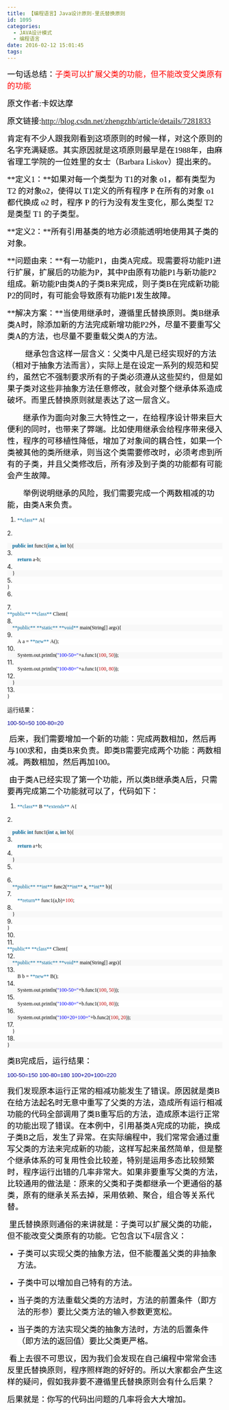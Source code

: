 ```yaml
---
title: 【编程语言】Java设计原则-里氏替换原则
id: 1095
categories:
  - JAVA设计模式
  - 编程语言
date: 2016-02-12 15:01:45
tags:
---
```


<span style="color: black; font-family: 仿宋; font-size: 14pt;">一句话总结：<span style="color: red;">子类可以扩展父类的功能，但不能改变父类原有的功能<span style="color: black;">
</span></span></span>

<span style="font-family: 仿宋; font-size: 14pt;"><span style="color: black;">原文作者:</span><span style="color: black;">卡奴达摩
</span></span>

<span style="font-family: 仿宋; font-size: 14pt;"><span style="color: black;">原文链接:</span><span style="color: black;">http://blog.csdn.net/zhengzhb/article/details/7281833
</span></span>

<span style="color: black; font-family: 仿宋; font-size: 14pt;">肯定有不少人跟我刚看到这项原则的时候一样，对这个原则的名字充满疑惑。其实原因就是这项原则最早是在1988年，由麻省理工学院的一位姓里的女士（Barbara Liskov）提出来的。<!--more--> </span>

<span style="color: black; font-family: 仿宋; font-size: 14pt;">**定义1：**如果对每一个类型为 T1的对象 o1，都有类型为 T2 的对象o2，使得以 T1定义的所有程序 P 在所有的对象 o1 都代换成 o2 时，程序 P 的行为没有发生变化，那么类型 T2 是类型 T1 的子类型。
</span>

<span style="color: black; font-family: 仿宋; font-size: 14pt;">**定义2：**所有引用基类的地方必须能透明地使用其子类的对象。
</span>

<span style="color: black; font-family: 仿宋; font-size: 14pt;">**问题由来：**有一功能P1，由类A完成。现需要将功能P1进行扩展，扩展后的功能为P，其中P由原有功能P1与新功能P2组成。新功能P由类A的子类B来完成，则子类B在完成新功能P2的同时，有可能会导致原有功能P1发生故障。
</span>

<span style="color: black; font-family: 仿宋; font-size: 14pt;">**解决方案：**当使用继承时，遵循里氏替换原则。类B继承类A时，除添加新的方法完成新增功能P2外，尽量不要重写父类A的方法，也尽量不要重载父类A的方法。
</span>

<span style="color: black; font-size: 14pt;"><span style="font-family: 宋体;">        </span><span style="font-family: 仿宋;"> 继承包含这样一层含义：父类中凡是已经实现好的方法（相对于抽象方法而言），实际上是在设定一系列的规范和契约，虽然它不强制要求所有的子类必须遵从这些契约，但是如果子类对这些非抽象方法任意修改，就会对整个继承体系造成破坏。而里氏替换原则就是表达了这一层含义。
</span></span>

<span style="color: black; font-size: 14pt;"><span style="font-family: 宋体;">       </span><span style="font-family: 仿宋;"> 继承作为面向对象三大特性之一，在给程序设计带来巨大便利的同时，也带来了弊端。比如使用继承会给程序带来侵入性，程序的可移植性降低，增加了对象间的耦合性，如果一个类被其他的类所继承，则当这个类需要修改时，必须考虑到所有的子类，并且父类修改后，所有涉及到子类的功能都有可能会产生故障。
</span></span>

<span style="color: black; font-size: 14pt;"><span style="font-family: 宋体;">       </span><span style="font-family: 仿宋;"> 举例说明继承的风险，我们需要完成一个两数相减的功能，由类A来负责。
</span></span>

1.  <div style="background: white;"><span style="color: #006699; font-family: Consolas; font-size: 9pt;">**class**<span style="color: black;"> A{  <span style="color: #5c5c5c;">
</span></span></span></div>
2.  <div style="background: #f8f8f8;"><span style="color: black; font-family: Consolas; font-size: 9pt;">    <span style="color: #006699;">**public**<span style="color: black;"> <span style="color: #006699;">**int**<span style="color: black;"> func1(<span style="color: #006699;">**int**<span style="color: black;"> a, <span style="color: #006699;">**int**<span style="color: black;"> b){  <span style="color: #5c5c5c;">
</span></span></span></span></span></span></span></span></span></span></div>
3.  <div style="background: white;"><span style="color: black; font-family: Consolas; font-size: 9pt;">        <span style="color: #006699;">**return**<span style="color: black;"> a-b;  <span style="color: #5c5c5c;">
</span></span></span></span></div>
4.  <div style="background: #f8f8f8;"><span style="color: black; font-family: Consolas; font-size: 9pt;">    }  <span style="color: #5c5c5c;">
</span></span></div>
5.  <div style="background: white;"><span style="color: black; font-family: Consolas; font-size: 9pt;">}  <span style="color: #5c5c5c;">
</span></span></div>
6.  <div style="background: #f8f8f8;">
</div>
7.  <div style="background: white;"><span style="color: #006699; font-family: Consolas; font-size: 9pt;">**public**<span style="color: black;"> <span style="color: #006699;">**class**<span style="color: black;"> Client{  <span style="color: #5c5c5c;">
</span></span></span></span></span></div>
8.  <div style="background: #f8f8f8;"><span style="color: black; font-family: Consolas; font-size: 9pt;">    <span style="color: #006699;">**public**<span style="color: black;"> <span style="color: #006699;">**static**<span style="color: black;"> <span style="color: #006699;">**void**<span style="color: black;"> main(String[] args){  <span style="color: #5c5c5c;">
</span></span></span></span></span></span></span></span></div>
9.  <div style="background: white;"><span style="color: black; font-family: Consolas; font-size: 9pt;">        A a = <span style="color: #006699;">**new**<span style="color: black;"> A();  <span style="color: #5c5c5c;">
</span></span></span></span></div>
10.  <div style="background: #f8f8f8;"><span style="color: black; font-family: Consolas; font-size: 9pt;">        System.out.println(<span style="color: blue;">"100-50="<span style="color: black;">+a.func1(<span style="color: #c00000;">100<span style="color: black;">, <span style="color: #c00000;">50<span style="color: black;">));  <span style="color: #5c5c5c;">
</span></span></span></span></span></span></span></span></div>
11.  <div style="background: white;"><span style="color: black; font-family: Consolas; font-size: 9pt;">        System.out.println(<span style="color: blue;">"100-80="<span style="color: black;">+a.func1(<span style="color: #c00000;">100<span style="color: black;">, <span style="color: #c00000;">80<span style="color: black;">));  <span style="color: #5c5c5c;">
</span></span></span></span></span></span></span></span></div>
12.  <div style="background: #f8f8f8;"><span style="color: black; font-family: Consolas; font-size: 9pt;">    }  <span style="color: #5c5c5c;">
</span></span></div>
13.  <div style="background: white;"><span style="color: black; font-family: Consolas; font-size: 9pt;">}  <span style="color: #5c5c5c;">
</span></span></div>

<span style="color: black; font-size: 10pt;"><span style="font-family: Arial;">
</span><span style="font-family: 宋体;">运行结果：</span><span style="font-family: Arial;">
</span></span>

<span style="color: #000099; font-family: Arial; font-size: 10pt;">100-50=50
100-80=20<span style="color: black;">
</span></span>

<span style="color: black; font-family: 仿宋; font-size: 14pt;"> 后来，我们需要增加一个新的功能：完成两数相加，然后再与100求和，由类B来负责。即类B需要完成两个功能：两数相减。两数相加，然后再加100。
</span>

<span style="color: black; font-family: 仿宋; font-size: 14pt;"> 由于类A已经实现了第一个功能，所以类B继承类A后，只需要再完成第二个功能就可以了，代码如下：
</span>

1.  <div style="background: white;"><span style="color: #006699; font-family: Consolas; font-size: 9pt;">**class**<span style="color: black;"> B <span style="color: #006699;">**extends**<span style="color: black;"> A{  <span style="color: #5c5c5c;">
</span></span></span></span></span></div>
2.  <div style="background: #f8f8f8;"><span style="color: black; font-family: Consolas; font-size: 9pt;">    <span style="color: #006699;">**public**<span style="color: black;"> <span style="color: #006699;">**int**<span style="color: black;"> func1(<span style="color: #006699;">**int**<span style="color: black;"> a, <span style="color: #006699;">**int**<span style="color: black;"> b){  <span style="color: #5c5c5c;">
</span></span></span></span></span></span></span></span></span></span></div>
3.  <div style="background: white;"><span style="color: black; font-family: Consolas; font-size: 9pt;">        <span style="color: #006699;">**return**<span style="color: black;"> a+b;  <span style="color: #5c5c5c;">
</span></span></span></span></div>
4.  <div style="background: #f8f8f8;"><span style="color: black; font-family: Consolas; font-size: 9pt;">    }  <span style="color: #5c5c5c;">
</span></span></div>
5.  <div style="background: white;">
</div>
6.  <div style="background: #f8f8f8;"><span style="color: black; font-family: Consolas; font-size: 9pt;">    <span style="color: #006699;">**public**<span style="color: black;"> <span style="color: #006699;">**int**<span style="color: black;"> func2(<span style="color: #006699;">**int**<span style="color: black;"> a, <span style="color: #006699;">**int**<span style="color: black;"> b){  <span style="color: #5c5c5c;">
</span></span></span></span></span></span></span></span></span></span></div>
7.  <div style="background: white;"><span style="color: black; font-family: Consolas; font-size: 9pt;">        <span style="color: #006699;">**return**<span style="color: black;"> func1(a,b)+<span style="color: #c00000;">100<span style="color: black;">;  <span style="color: #5c5c5c;">
</span></span></span></span></span></span></div>
8.  <div style="background: #f8f8f8;"><span style="color: black; font-family: Consolas; font-size: 9pt;">    }  <span style="color: #5c5c5c;">
</span></span></div>
9.  <div style="background: white;"><span style="color: black; font-family: Consolas; font-size: 9pt;">}  <span style="color: #5c5c5c;">
</span></span></div>
10.  <div style="background: #f8f8f8;">
</div>
11.  <div style="background: white;"><span style="color: #006699; font-family: Consolas; font-size: 9pt;">**public**<span style="color: black;"> <span style="color: #006699;">**class**<span style="color: black;"> Client{  <span style="color: #5c5c5c;">
</span></span></span></span></span></div>
12.  <div style="background: #f8f8f8;"><span style="color: black; font-family: Consolas; font-size: 9pt;">    <span style="color: #006699;">**public**<span style="color: black;"> <span style="color: #006699;">**static**<span style="color: black;"> <span style="color: #006699;">**void**<span style="color: black;"> main(String[] args){  <span style="color: #5c5c5c;">
</span></span></span></span></span></span></span></span></div>
13.  <div style="background: white;"><span style="color: black; font-family: Consolas; font-size: 9pt;">        B b = <span style="color: #006699;">**new**<span style="color: black;"> B();  <span style="color: #5c5c5c;">
</span></span></span></span></div>
14.  <div style="background: #f8f8f8;"><span style="color: black; font-family: Consolas; font-size: 9pt;">        System.out.println(<span style="color: blue;">"100-50="<span style="color: black;">+b.func1(<span style="color: #c00000;">100<span style="color: black;">, <span style="color: #c00000;">50<span style="color: black;">));  <span style="color: #5c5c5c;">
</span></span></span></span></span></span></span></span></div>
15.  <div style="background: white;"><span style="color: black; font-family: Consolas; font-size: 9pt;">        System.out.println(<span style="color: blue;">"100-80="<span style="color: black;">+b.func1(<span style="color: #c00000;">100<span style="color: black;">, <span style="color: #c00000;">80<span style="color: black;">));  <span style="color: #5c5c5c;">
</span></span></span></span></span></span></span></span></div>
16.  <div style="background: #f8f8f8;"><span style="color: black; font-family: Consolas; font-size: 9pt;">        System.out.println(<span style="color: blue;">"100+20+100="<span style="color: black;">+b.func2(<span style="color: #c00000;">100<span style="color: black;">, <span style="color: #c00000;">20<span style="color: black;">));  <span style="color: #5c5c5c;">
</span></span></span></span></span></span></span></span></div>
17.  <div style="background: white;"><span style="color: black; font-family: Consolas; font-size: 9pt;">    }  <span style="color: #5c5c5c;">
</span></span></div>
18.  <div style="background: #f8f8f8;"><span style="color: black; font-family: Consolas; font-size: 9pt;">}  <span style="color: #5c5c5c;">
</span></span></div>

<span style="color: black; font-family: 仿宋; font-size: 14pt;">类B完成后，运行结果：
</span>

<span style="color: #000099; font-family: Arial; font-size: 10pt;">100-50=150
100-80=180
100+20+100=220
</span>

<span style="color: black; font-family: 仿宋; font-size: 14pt;">我们发现原本运行正常的相减功能发生了错误。原因就是类B在给方法起名时无意中重写了父类的方法，造成所有运行相减功能的代码全部调用了类B重写后的方法，造成原本运行正常的功能出现了错误。在本例中，引用基类A完成的功能，换成子类B之后，发生了异常。在实际编程中，我们常常会通过重写父类的方法来完成新的功能，这样写起来虽然简单，但是整个继承体系的可复用性会比较差，特别是运用多态比较频繁时，程序运行出错的几率非常大。如果非要重写父类的方法，比较通用的做法是：原来的父类和子类都继承一个更通俗的基类，原有的继承关系去掉，采用依赖、聚合，组合等关系代替。
</span>

<span style="color: black; font-family: 仿宋; font-size: 14pt;"> 里氏替换原则通俗的来讲就是：子类可以扩展父类的功能，但不能改变父类原有的功能。它包含以下4层含义：
</span>

*   <div style="background: white;"><span style="color: black; font-family: 仿宋; font-size: 14pt;">子类可以实现父类的抽象方法，但不能覆盖父类的非抽象方法。
</span></div>
*   <div style="background: white;"><span style="color: black; font-family: 仿宋; font-size: 14pt;">子类中可以增加自己特有的方法。
</span></div>
*   <div style="background: white;"><span style="color: black; font-family: 仿宋; font-size: 14pt;">当子类的方法重载父类的方法时，方法的前置条件（即方法的形参）要比父类方法的输入参数更宽松。
</span></div>
*   <div style="background: white;"><span style="color: black; font-family: 仿宋; font-size: 14pt;">当子类的方法实现父类的抽象方法时，方法的后置条件（即方法的返回值）要比父类更严格。
</span></div>

<span style="color: black; font-family: 仿宋; font-size: 14pt;"> 看上去很不可思议，因为我们会发现在自己编程中常常会违反里氏替换原则，程序照样跑的好好的。所以大家都会产生这样的疑问，假如我非要不遵循里氏替换原则会有什么后果？
</span>

<span style="color: black; font-family: 仿宋; font-size: 14pt;">后果就是：你写的代码出问题的几率将会大大增加。
</span>